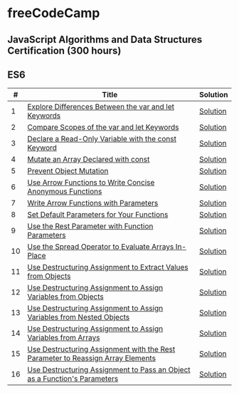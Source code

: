 # freeCodeCamp

## JavaScript Algorithms and Data Structures Certification (300 hours)
## ES6

| #  | Title |Solution|
| ------------- | ------------- |------------- |
| 1  | [Explore Differences Between the var and let Keywords](https://www.freecodecamp.org/learn/javascript-algorithms-and-data-structures/es6/explore-differences-between-the-var-and-let-keywords)  |[Solution](../master/JavaScript%20Algorithms%20and%20Data%20Structures%20Certification/ES6/explore-differences-between-the-var-and-let-keywords.txt) 
| 2  | [Compare Scopes of the var and let Keywords](https://www.freecodecamp.org/learn/javascript-algorithms-and-data-structures/es6/compare-scopes-of-the-var-and-let-keywords)  |[Solution](../master/JavaScript%20Algorithms%20and%20Data%20Structures%20Certification/ES6/compare-scopes-of-the-var-and-let-keywords.txt) 
| 3  | [Declare a Read-Only Variable with the const Keyword](https://www.freecodecamp.org/learn/javascript-algorithms-and-data-structures/es6/compare-scopes-of-the-var-and-let-keywords)  |[Solution]() 
| 4  | [Mutate an Array Declared with const](https://www.freecodecamp.org/learn/javascript-algorithms-and-data-structures/es6/compare-scopes-of-the-var-and-let-keywords)  |[Solution]() 
| 5  | [Prevent Object Mutation](https://www.freecodecamp.org/learn/javascript-algorithms-and-data-structures/es6/compare-scopes-of-the-var-and-let-keywords)  |[Solution]() 
| 6  | [Use Arrow Functions to Write Concise Anonymous Functions](https://www.freecodecamp.org/learn/javascript-algorithms-and-data-structures/es6/compare-scopes-of-the-var-and-let-keywords)  |[Solution]() 
| 7  | [Write Arrow Functions with Parameters](https://www.freecodecamp.org/learn/javascript-algorithms-and-data-structures/es6/compare-scopes-of-the-var-and-let-keywords)  |[Solution]() 
| 8  | [Set Default Parameters for Your Functions](https://www.freecodecamp.org/learn/javascript-algorithms-and-data-structures/es6/compare-scopes-of-the-var-and-let-keywords)  |[Solution]() 
| 9  | [Use the Rest Parameter with Function Parameters](https://www.freecodecamp.org/learn/javascript-algorithms-and-data-structures/es6/compare-scopes-of-the-var-and-let-keywords)  |[Solution]() 
| 10  | [Use the Spread Operator to Evaluate Arrays In-Place](https://www.freecodecamp.org/learn/javascript-algorithms-and-data-structures/es6/compare-scopes-of-the-var-and-let-keywords)  |[Solution]() 
| 11  | [Use Destructuring Assignment to Extract Values from Objects](https://www.freecodecamp.org/learn/javascript-algorithms-and-data-structures/es6/compare-scopes-of-the-var-and-let-keywords)  |[Solution]() 
| 12  | [Use Destructuring Assignment to Assign Variables from Objects](https://www.freecodecamp.org/learn/javascript-algorithms-and-data-structures/es6/compare-scopes-of-the-var-and-let-keywords)  |[Solution]() 
| 13  | [Use Destructuring Assignment to Assign Variables from Nested Objects](https://www.freecodecamp.org/learn/javascript-algorithms-and-data-structures/es6/compare-scopes-of-the-var-and-let-keywords)  |[Solution]() 
| 14  | [Use Destructuring Assignment to Assign Variables from Arrays](https://www.freecodecamp.org/learn/javascript-algorithms-and-data-structures/es6/compare-scopes-of-the-var-and-let-keywords)  |[Solution]() 
| 15  | [Use Destructuring Assignment with the Rest Parameter to Reassign Array Elements](https://www.freecodecamp.org/learn/javascript-algorithms-and-data-structures/es6/compare-scopes-of-the-var-and-let-keywords)  |[Solution]() 
| 16  | [Use Destructuring Assignment to Pass an Object as a Function's Parameters](https://www.freecodecamp.org/learn/javascript-algorithms-and-data-structures/es6/compare-scopes-of-the-var-and-let-keywords)  |[Solution]() 
